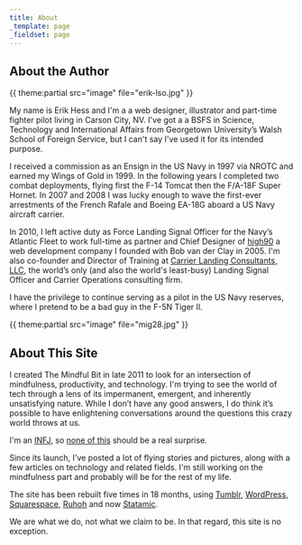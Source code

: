 ```yaml
---
title: About
_template: page
_fieldset: page
---
```

## About the Author

{{ theme:partial src="image" file="erik-lso.jpg" }}

My name is Erik Hess and I'm a a web designer, illustrator and part-time fighter pilot living in Carson City, NV. I've got a a BSFS in Science, Technology and International Affairs from Georgetown University’s Walsh School of Foreign Service, but I can't say I've used it for its intended purpose.

I received a commission as an Ensign in the US Navy in 1997 via NROTC and earned my Wings of Gold in 1999. In the following years I completed two combat deployments, flying first the F-14 Tomcat then the F/A-18F Super Hornet. In 2007 and 2008 I was lucky enough to wave the first-ever arrestments of the French Rafale and Boeing EA-18G aboard a US Navy aircraft carrier.

In 2010, I left active duty as Force Landing Signal Officer for the Navy’s Atlantic Fleet to work full-time as partner and Chief Designer of [high90](http://high90.com) a web development company I founded with Bob van der Clay in 2005. I'm also co-founder and Director of Training at [Carrier Landing Consultants, LLC](http://carrierlandingconsultants.com), the world’s only (and also the world's least-busy) Landing Signal Officer and Carrier Operations consulting firm.

I have the privilege to continue serving as a pilot in the US Navy reserves, where I pretend to be a bad guy in the F-5N Tiger II.

{{ theme:partial src="image" file="mig28.jpg" }}

## About This Site

I created The Mindful Bit in late 2011 to look for an intersection of mindfulness, productivity, and technology. I'm trying to see the world of tech through a lens of its impermanent, emergent, and inherently unsatisfying nature. While I don’t have any good answers, I do think it’s possible to have enlightening conversations around the questions this crazy world throws at us.

I'm an [INFJ](http://www.personalitypage.com/INFJ.html), so [none of this](http://typelogic.com/infj.html) should be a real surprise.

Since its launch, I've posted a lot of flying stories and pictures, along with a few articles on technology and related fields. I'm still working on the mindfulness part and probably will be for the rest of my life.

The site has been rebuilt five times in 18 months, using [Tumblr](http://tumblr.com), [WordPress](http://wordpress.org), [Squarespace](http://squarespace.com), [Ruhoh](http://ruhoh.com) and now [Statamic](http://statamic.com).

We are what we do, not what we claim to be. In that regard, this site is no exception.
